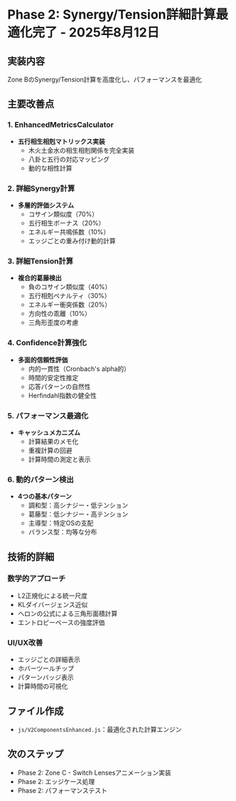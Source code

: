 # Phase 2: Synergy/Tension詳細計算最適化完了 - 2025年8月12日

## 実装内容
Zone BのSynergy/Tension計算を高度化し、パフォーマンスを最適化

## 主要改善点

### 1. EnhancedMetricsCalculator
- **五行相生相剋マトリックス実装**
  - 木火土金水の相生相剋関係を完全実装
  - 八卦と五行の対応マッピング
  - 動的な相性計算

### 2. 詳細Synergy計算
- **多層的評価システム**
  - コサイン類似度（70%）
  - 五行相生ボーナス（20%）
  - エネルギー共鳴係数（10%）
  - エッジごとの重み付け動的計算

### 3. 詳細Tension計算
- **複合的葛藤検出**
  - 負のコサイン類似度（40%）
  - 五行相剋ペナルティ（30%）
  - エネルギー衝突係数（20%）
  - 方向性の乖離（10%）
  - 三角形歪度の考慮

### 4. Confidence計算強化
- **多面的信頼性評価**
  - 内的一貫性（Cronbach's alpha的）
  - 時間的安定性推定
  - 応答パターンの自然性
  - Herfindahl指数の健全性

### 5. パフォーマンス最適化
- **キャッシュメカニズム**
  - 計算結果のメモ化
  - 重複計算の回避
  - 計算時間の測定と表示

### 6. 動的パターン検出
- **4つの基本パターン**
  - 調和型：高シナジー・低テンション
  - 葛藤型：低シナジー・高テンション
  - 主導型：特定OSの支配
  - バランス型：均等な分布

## 技術的詳細

### 数学的アプローチ
- L2正規化による統一尺度
- KLダイバージェンス近似
- ヘロンの公式による三角形面積計算
- エントロピーベースの強度評価

### UI/UX改善
- エッジごとの詳細表示
- ホバーツールチップ
- パターンバッジ表示
- 計算時間の可視化

## ファイル作成
- `js/V2ComponentsEnhanced.js`：最適化された計算エンジン

## 次のステップ
- Phase 2: Zone C - Switch Lensesアニメーション実装
- Phase 2: エッジケース処理
- Phase 2: パフォーマンステスト